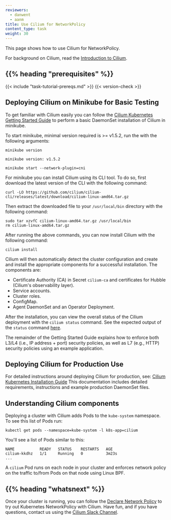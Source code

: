 ```yaml
---
reviewers:
  - danwent
  - aanm
title: Use Cilium for NetworkPolicy
content_type: task
weight: 30
---
```


<!-- overview -->

This page shows how to use Cilium for NetworkPolicy.

For background on Cilium, read the [Introduction to Cilium](https://docs.cilium.io/en/stable/overview/intro).

## {{% heading "prerequisites" %}}

{{< include "task-tutorial-prereqs.md" >}} {{< version-check >}}

<!-- steps -->

## Deploying Cilium on Minikube for Basic Testing

To get familiar with Cilium easily you can follow the
[Cilium Kubernetes Getting Started Guide](https://docs.cilium.io/en/stable/gettingstarted/k8s-install-default/)
to perform a basic DaemonSet installation of Cilium in minikube.

To start minikube, minimal version required is >= v1.5.2, run the with the
following arguments:

```shell
minikube version
```

```
minikube version: v1.5.2
```

```shell
minikube start --network-plugin=cni
```

For minikube you can install Cilium using its CLI tool. To do so, first download the latest
version of the CLI with the following command:

```shell
curl -LO https://github.com/cilium/cilium-cli/releases/latest/download/cilium-linux-amd64.tar.gz
```

Then extract the downloaded file to your `/usr/local/bin` directory with the following command:

```shell
sudo tar xzvfC cilium-linux-amd64.tar.gz /usr/local/bin
rm cilium-linux-amd64.tar.gz
```

After running the above commands, you can now install Cilium with the following command:

```shell
cilium install
```

Cilium will then automatically detect the cluster configuration and create and
install the appropriate components for a successful installation.
The components are:

- Certificate Authority (CA) in Secret `cilium-ca` and certificates for Hubble (Cilium's observability layer).
- Service accounts.
- Cluster roles.
- ConfigMap.
- Agent DaemonSet and an Operator Deployment.

After the installation, you can view the overall status of the Cilium deployment with the `cilium status` command.
See the expected output of the `status` command
[here](https://docs.cilium.io/en/stable/gettingstarted/k8s-install-default/#validate-the-installation).

The remainder of the Getting Started Guide explains how to enforce both L3/L4
(i.e., IP address + port) security policies, as well as L7 (e.g., HTTP) security
policies using an example application.

## Deploying Cilium for Production Use

For detailed instructions around deploying Cilium for production, see:
[Cilium Kubernetes Installation Guide](https://docs.cilium.io/en/stable/network/kubernetes/concepts/)
This documentation includes detailed requirements, instructions and example
production DaemonSet files.

<!-- discussion -->

## Understanding Cilium components

Deploying a cluster with Cilium adds Pods to the `kube-system` namespace. To see
this list of Pods run:

```shell
kubectl get pods --namespace=kube-system -l k8s-app=cilium
```

You'll see a list of Pods similar to this:

```console
NAME           READY   STATUS    RESTARTS   AGE
cilium-kkdhz   1/1     Running   0          3m23s
...
```

A `cilium` Pod runs on each node in your cluster and enforces network policy
on the traffic to/from Pods on that node using Linux BPF.

## {{% heading "whatsnext" %}}

Once your cluster is running, you can follow the
[Declare Network Policy](/docs/tasks/administer-cluster/declare-network-policy/)
to try out Kubernetes NetworkPolicy with Cilium.
Have fun, and if you have questions, contact us using the
[Cilium Slack Channel](https://cilium.herokuapp.com/).
